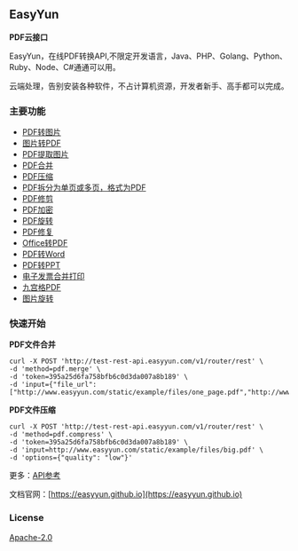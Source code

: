 ## EasyYun

**PDF云接口**

EasyYun，在线PDF转换API,不限定开发语言，Java、PHP、Golang、Python、Ruby、Node、C#通通可以用。

云端处理，告别安装各种软件，不占计算机资源，开发者新手、高手都可以完成。

### **主要功能**


- [PDF转图片](https://easyyun.github.io/api/pdf.split-to-image.html)
- [图片转PDF](https://easyyun.github.io/api/pdf.image-to-pdf.html)
- [PDF提取图片](https://easyyun.github.io/api/pdf.pdf-extract-image.html)
- [PDF合并](https://easyyun.github.io/api/pdf.merge.html)
- [PDF压缩](https://easyyun.github.io/api/pdf.compress.html)
- [PDF拆分为单页或多页，格式为PDF](https://easyyun.github.io/api/pdf.split-to-pdf.html)
- [PDF修剪](https://easyyun.github.io/api/pdf.trim.html)
- [PDF加密](https://easyyun.github.io/api/pdf.encrypt.html)
- [PDF旋转](https://easyyun.github.io/api/pdf.rotate.html)
- [PDF修复](https://easyyun.github.io/api/pdf.pdf-repair.html)
- [Office转PDF](https://easyyun.github.io/api/pdf.offcie-to-pdf.html)
- [PDF转Word](https://easyyun.github.io/api/pdf.pdf-to-doc.html)
- [PDF转PPT](https://easyyun.github.io/api/pdf.pdf-to-pptx.html)
- [电子发票合并打印](https://easyyun.github.io/api/pdf.pdf-2a5-to-a4.html)
- [九宫格PDF](https://easyyun.github.io/api/pdf.pdf-to-grid.html)
- [图片旋转](https://easyyun.github.io/api/img.img-rotate.html)

### **快速开始**

**PDF文件合并**

```shell
curl -X POST 'http://test-rest-api.easyyun.com/v1/router/rest' \
-d 'method=pdf.merge' \
-d 'token=395a25d6fa758bfb6c0d3da007a8b189' \
-d 'input={"file_url":["http://www.easyyun.com/static/example/files/one_page.pdf","http://www.easyyun.com/static/example/files/two_pages.pdf"]}'
```


**PDF文件压缩**

```shell
curl -X POST 'http://test-rest-api.easyyun.com/v1/router/rest' \
-d 'method=pdf.compress' \
-d 'token=395a25d6fa758bfb6c0d3da007a8b189' \
-d 'input=http://www.easyyun.com/static/example/files/big.pdf' \
-d 'options={"quality": "low"}'
```

更多：[API参考](https://easyyun.github.io/api/base.html)

文档官网：[https://easyyun.github.io](https://easyyun.github.io)

### License

[Apache-2.0](https://www.apache.org/licenses/LICENSE-2.0)


